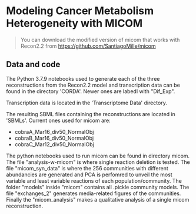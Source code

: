 # Modeling Cancer Metabolism Heterogeneity with MICOM

> You can download the modified version of micom that works with Recon2.2 from https://github.com/SantiagoMille/micom

## Data and code

The Python 3.7.9 notebooks used to generate each of the three reconstructions from the Recon2.2 model and transcription data can be found in the directory 'CORDA'. Newer ones are labedl with "Dif_Exp".

Transcription data is located in the 'Transcriptome Data' directory.

The resulting SBML files containing the reconstructions are located in 'SBMLs'. Current ones used for micom are: 
 - cobraA_Mar16_div50_NormalObj
 - cobraB_Mar16_div50_NormalObj
 - cobraC_Mar12_div50_NormalObj

The python notebooks used to run micom can be found in directory micom. The file "analysis-w-micom" is where single reaction deletion is tested. The file "micom_syn_data" is where the 256 communities with different abundancies are generated and PCA is perfomred to unveil the most variable and least variable reactions of each population/community. The folder "models" inside "micom" contains all .pickle community models. The file "exchanges_2" generates media-related figures of the communities. Finally the "micom_analysis" makes a qualitative analysis of a single micom reconstruction. 